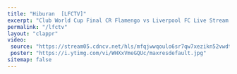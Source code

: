 ```yaml
---
title: "Hiburan  [LFCTV]"
excerpt: "Club World Cup Final CR Flamengo vs Liverpool FC Live Stream Video"
permalink: "/lfctv"
layout: "clappr"
video:
 source: "https://stream05.cdncv.net/hls/mfqjwwqoulo6sr7qw7xezikn52vwdtfnwzkztoc2sscfbelkcsy3nenczlsa/index-v1-a1.m3u8"
 poster: "https://i.ytimg.com/vi/WHXxVmeGQUc/maxresdefault.jpg"
sitemap: false
---
```

